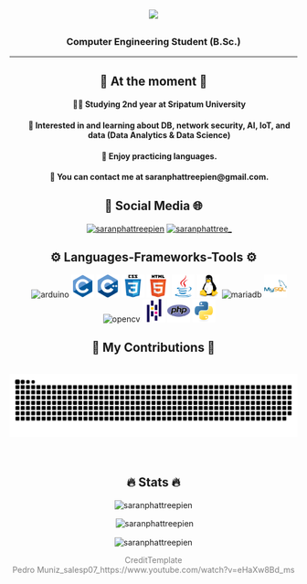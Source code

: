 <h1 align="center"> <img src="https://readme-typing-svg.herokuapp.com/?font=Righteous&size=35&center=true&vCenter=true&width=500&height=70&duration=4000&lines=Hi+Everyone!+👋🙇‍♂️;+I'm+Saranphat+Treepien!&color=FDFEFE;" />
</h1>
<h3 align="center">Computer Engineering Student (B.Sc.)</h3>
<hr/>
<h2 align="center">🌟 At the moment 🌟</h2>
<center>
<h4 style="padding-left:20px;">👨‍💻 Studying 2nd year at Sripatum University</h5>
<h4 style="padding-left:20px;">🧠 Interested in and learning about DB, network security, AI, IoT, and data (Data Analytics & Data Science)</h4>
<h4 style="padding-left:20px;">💬 Enjoy practicing languages.</h4>
<h4 style="padding-left:20px;">📧 You can contact me at saranphattreepien@gmail.com.</h4>
</center>
<h2 align="center">🛜 Social Media 🌐</h2>
<p align="center" style="padding-left:20px">
<a href="https://linkedin.com/in/saranphattreepien" target="blank"><img align="center" src="https://raw.githubusercontent.com/rahuldkjain/github-profile-readme-generator/master/src/images/icons/Social/linked-in-alt.svg" alt="saranphattreepien" height="30" width="40" /></a>
<a href="https://instagram.com/saranphattree_" target="blank"><img align="center" src="https://raw.githubusercontent.com/rahuldkjain/github-profile-readme-generator/master/src/images/icons/Social/instagram.svg" alt="saranphattree_" height="30" width="40" /></a>
</p>
<h2 align="center">⚙️ Languages-Frameworks-Tools ⚙️</h2>
<p align="center" style="padding-left:20px;">
  <a href="https://www.arduino.cc/" target="_blank" rel="noreferrer" style="text-decoration: none;"> <img src="https://cdn.worldvectorlogo.com/logos/arduino-1.svg" alt="arduino" width="40" height="40"/> </a>
  <a href="https://www.cprogramming.com/" target="_blank" rel="noreferrer" style="text-decoration: none;"> <img src="https://raw.githubusercontent.com/devicons/devicon/master/icons/c/c-original.svg" alt="c" width="40" height="40"/> </a>
  <a href="https://www.w3schools.com/cpp/" target="_blank" rel="noreferrer" style="text-decoration: none;"> <img src="https://raw.githubusercontent.com/devicons/devicon/master/icons/cplusplus/cplusplus-original.svg" alt="cplusplus" width="40" height="40"/> </a>
  <a href="https://www.w3schools.com/css/" target="_blank" rel="noreferrer" style="text-decoration: none;"> <img src="https://raw.githubusercontent.com/devicons/devicon/master/icons/css3/css3-original-wordmark.svg" alt="css3" width="40" height="40"/> </a>
  <a href="https://www.w3.org/html/" target="_blank" rel="noreferrer" style="text-decoration: none;"> <img src="https://raw.githubusercontent.com/devicons/devicon/master/icons/html5/html5-original-wordmark.svg" alt="html5" width="40" height="40"/> </a>
  <a href="https://www.java.com" target="_blank" rel="noreferrer" style="text-decoration: none;"> <img src="https://raw.githubusercontent.com/devicons/devicon/master/icons/java/java-original.svg" alt="java" width="40" height="40"/> </a>
  <a href="https://www.linux.org/" target="_blank" rel="noreferrer" style="text-decoration: none;"> <img src="https://raw.githubusercontent.com/devicons/devicon/master/icons/linux/linux-original.svg" alt="linux" width="40" height="40"/> </a>
  <a href="https://mariadb.org/" target="_blank" rel="noreferrer" style="text-decoration: none;"> <img src="https://www.vectorlogo.zone/logos/mariadb/mariadb-icon.svg" alt="mariadb" width="40" height="40"/> </a>
  <a href="https://www.mysql.com/" target="_blank" rel="noreferrer" style="text-decoration: none;"> <img src="https://raw.githubusercontent.com/devicons/devicon/master/icons/mysql/mysql-original-wordmark.svg" alt="mysql" width="40" height="40"/> </a>
  <a href="https://opencv.org/" target="_blank" rel="noreferrer" style="text-decoration: none;"> <img src="https://www.vectorlogo.zone/logos/opencv/opencv-icon.svg" alt="opencv" width="40" height="40"/> </a>
  <a href="https://pandas.pydata.org/" target="_blank" rel="noreferrer" style="text-decoration: none;"> <img src="https://raw.githubusercontent.com/devicons/devicon/2ae2a900d2f041da66e950e4d48052658d850630/icons/pandas/pandas-original.svg" alt="pandas" width="40" height="40"/> </a>
  <a href="https://www.php.net" target="_blank" rel="noreferrer" style="text-decoration: none;"> <img src="https://raw.githubusercontent.com/devicons/devicon/master/icons/php/php-original.svg" alt="php" width="40" height="40"/> </a>
  <a href="https://www.python.org" target="_blank" rel="noreferrer" style="text-decoration: none;"> <img src="https://raw.githubusercontent.com/devicons/devicon/master/icons/python/python-original.svg" alt="python" width="40" height="40"/> </a>
</p>
<div align="center">
  <h2>🐍 My Contributions 🐍</h2>
  <br>
  <img alt="snake eating my contributions" src="https://raw.githubusercontent.com/salesp07/salesp07/output/github-contribution-grid-snake.svg" />
  <br/><br/><br/
</div>
<h2 align="center">🔥 Stats 🔥</h2>
<p><img align="center" src="https://github-readme-stats.vercel.app/api/top-langs?username=saranphattreepien&show_icons=true&locale=en&layout=compact" alt="saranphattreepien" /></p>
<p>&nbsp;<img align="center" src="https://github-readme-stats.vercel.app/api?username=saranphattreepien&show_icons=true&locale=en" alt="saranphattreepien" /></p>
<p><img align="center" src="https://github-readme-streak-stats.herokuapp.com/?user=saranphattreepien&" alt="saranphattreepien" /></p>
<a  style="color: #808080;">CreditTemplate<br> Pedro Muniz_salesp07_https://www.youtube.com/watch?v=eHaXw8Bd_ms</a>
